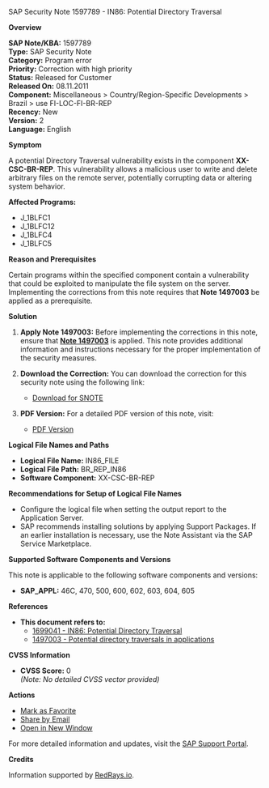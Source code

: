 SAP Security Note 1597789 - IN86: Potential Directory Traversal

**Overview**
  
**SAP Note/KBA:** 1597789  
**Type:** SAP Security Note  
**Category:** Program error  
**Priority:** Correction with high priority  
**Status:** Released for Customer  
**Released On:** 08.11.2011  
**Component:** Miscellaneous > Country/Region-Specific Developments > Brazil > use FI-LOC-FI-BR-REP  
**Recency:** New  
**Version:** 2  
**Language:** English  

**Symptom**

A potential Directory Traversal vulnerability exists in the component **XX-CSC-BR-REP**. This vulnerability allows a malicious user to write and delete arbitrary files on the remote server, potentially corrupting data or altering system behavior.

**Affected Programs:**
- J_1BLFC1
- J_1BLFC12
- J_1BLFC4
- J_1BLFC5

**Reason and Prerequisites**

Certain programs within the specified component contain a vulnerability that could be exploited to manipulate the file system on the server. Implementing the corrections from this note requires that **Note 1497003** be applied as a prerequisite.

**Solution**

1. **Apply Note 1497003:** Before implementing the corrections in this note, ensure that **[Note 1497003](https://me.sap.com/notes/1497003)** is applied. This note provides additional information and instructions necessary for the proper implementation of the security measures.
   
2. **Download the Correction:** You can download the correction for this security note using the following link:
   - [Download for SNOTE](https://me.sap.com/notes/0001597789/EN)

3. **PDF Version:** For a detailed PDF version of this note, visit:
   - [PDF Version](https://me.sap.com/sap/support/sfm/notes/print/0001597789?language=en-US&token=BD5E135D84FF709639498491405F622A)

**Logical File Names and Paths**

- **Logical File Name:** IN86_FILE
- **Logical File Path:** BR_REP_IN86
- **Software Component:** XX-CSC-BR-REP

**Recommendations for Setup of Logical File Names**

- Configure the logical file when setting the output report to the Application Server.
- SAP recommends installing solutions by applying Support Packages. If an earlier installation is necessary, use the Note Assistant via the SAP Service Marketplace.

**Supported Software Components and Versions**

This note is applicable to the following software components and versions:

- **SAP_APPL:** 46C, 470, 500, 600, 602, 603, 604, 605

**References**

- **This document refers to:**
  - [1699041 - IN86: Potential Directory Traversal](https://me.sap.com/notes/1699041)
  - [1497003 - Potential directory traversals in applications](https://me.sap.com/notes/1497003)

**CVSS Information**

- **CVSS Score:** 0  
  *(Note: No detailed CVSS vector provided)*

**Actions**

- [Mark as Favorite](https://me.sap.com/notes/0001597789/EN)
- [Share by Email](mailto:?subject=SAP%20Note%201597789&body=Check%20out%20this%20SAP%20Note:%20https://me.sap.com/notes/0001597789/EN)
- [Open in New Window](https://me.sap.com/notes/0001597789/EN)

For more detailed information and updates, visit the [SAP Support Portal](https://me.sap.com/).

**Credits**

Information supported by [RedRays.io](https://redrays.io).